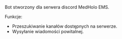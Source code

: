 Bot stworzony dla serwera discord MedHolo EMS.

Funkcje:
+ Przeszukiwanie kanałów dostępnych na serwerze.
+ Wysyłanie wiadomości powitalnej.
